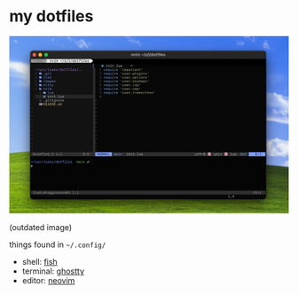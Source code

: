 # my dotfiles

![setup](/images/setup_2880.jpg)

(outdated image)

things found in `~/.config/`

- shell: [fish](https://github.com/fish-shell/fish-shell)
- terminal: [ghostty](https://github.com/ghostty-org/ghostty)
- editor: [neovim](https://github.com/neovim/neovim)

